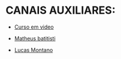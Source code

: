 # CANAIS AUXILIARES:


* [Curso em video](https://www.youtube.com/@CursoemVideo)

* [Matheus batitisti](https://www.youtube.com/@MatheusBattisti/featured)

* [Lucas Montano](https://www.youtube.com/@LucasMontano)

